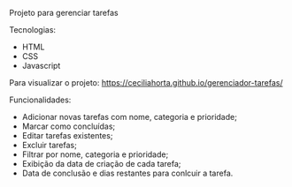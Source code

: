 Projeto para gerenciar tarefas

Tecnologias:
* HTML
* CSS
* Javascript

Para visualizar o projeto: https://ceciliahorta.github.io/gerenciador-tarefas/

Funcionalidades:
* Adicionar novas tarefas com nome, categoria e prioridade;
* Marcar como concluídas;
* Editar tarefas existentes;
* Excluir tarefas;
* Filtrar por nome, categoria e prioridade;
* Exibição da data de criação de cada tarefa;
* Data de conclusão e dias restantes para conlcuir a tarefa.
